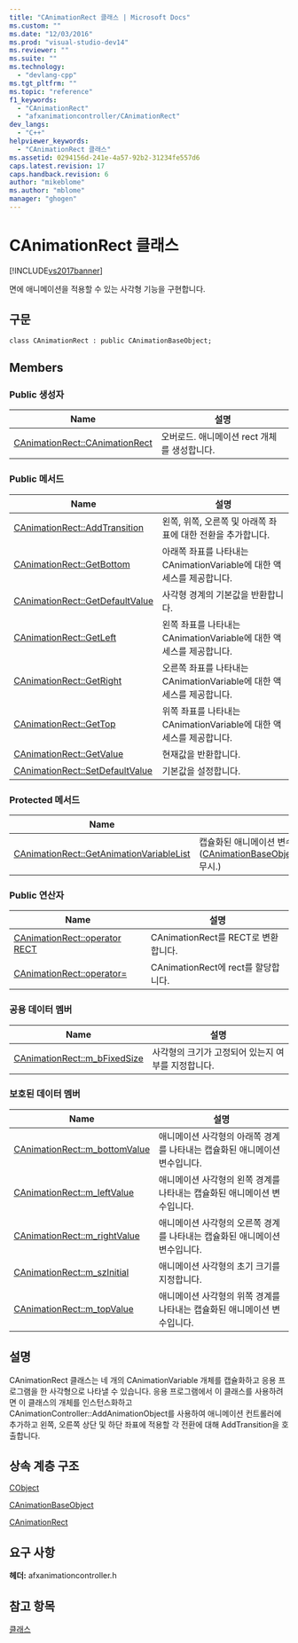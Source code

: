 ```yaml
---
title: "CAnimationRect 클래스 | Microsoft Docs"
ms.custom: ""
ms.date: "12/03/2016"
ms.prod: "visual-studio-dev14"
ms.reviewer: ""
ms.suite: ""
ms.technology: 
  - "devlang-cpp"
ms.tgt_pltfrm: ""
ms.topic: "reference"
f1_keywords: 
  - "CAnimationRect"
  - "afxanimationcontroller/CAnimationRect"
dev_langs: 
  - "C++"
helpviewer_keywords: 
  - "CAnimationRect 클래스"
ms.assetid: 0294156d-241e-4a57-92b2-31234fe557d6
caps.latest.revision: 17
caps.handback.revision: 6
author: "mikeblome"
ms.author: "mblome"
manager: "ghogen"
---
```

# CAnimationRect 클래스
[!INCLUDE[vs2017banner](../../assembler/inline/includes/vs2017banner.md)]

면에 애니메이션을 적용할 수 있는 사각형 기능을 구현합니다.  
  
## 구문  
  
```  
class CAnimationRect : public CAnimationBaseObject;  
```  
  
## Members  
  
### Public 생성자  
  
|Name|설명|  
|----------|--------|  
|[CAnimationRect::CAnimationRect](../Topic/CAnimationRect::CAnimationRect.md)|오버로드.  애니메이션 rect 개체를 생성합니다.|  
  
### Public 메서드  
  
|Name|설명|  
|----------|--------|  
|[CAnimationRect::AddTransition](../Topic/CAnimationRect::AddTransition.md)|왼쪽, 위쪽, 오른쪽 및 아래쪽 좌표에 대한 전환을 추가합니다.|  
|[CAnimationRect::GetBottom](../Topic/CAnimationRect::GetBottom.md)|아래쪽 좌표를 나타내는 CAnimationVariable에 대한 액세스를 제공합니다.|  
|[CAnimationRect::GetDefaultValue](../Topic/CAnimationRect::GetDefaultValue.md)|사각형 경계의 기본값을 반환합니다.|  
|[CAnimationRect::GetLeft](../Topic/CAnimationRect::GetLeft.md)|왼쪽 좌표를 나타내는 CAnimationVariable에 대한 액세스를 제공합니다.|  
|[CAnimationRect::GetRight](../Topic/CAnimationRect::GetRight.md)|오른쪽 좌표를 나타내는 CAnimationVariable에 대한 액세스를 제공합니다.|  
|[CAnimationRect::GetTop](../Topic/CAnimationRect::GetTop.md)|위쪽 좌표를 나타내는 CAnimationVariable에 대한 액세스를 제공합니다.|  
|[CAnimationRect::GetValue](../Topic/CAnimationRect::GetValue.md)|현재값을 반환합니다.|  
|[CAnimationRect::SetDefaultValue](../Topic/CAnimationRect::SetDefaultValue.md)|기본값을 설정합니다.|  
  
### Protected 메서드  
  
|Name|설명|  
|----------|--------|  
|[CAnimationRect::GetAnimationVariableList](../Topic/CAnimationRect::GetAnimationVariableList.md)|캡슐화된 애니메이션 변수를 목록에 추가합니다.  \([CAnimationBaseObject::GetAnimationVariableList](../Topic/CAnimationBaseObject::GetAnimationVariableList.md) 무시.\)|  
  
### Public 연산자  
  
|Name|설명|  
|----------|--------|  
|[CAnimationRect::operator RECT](../Topic/CAnimationRect::operator%20RECT.md)|CAnimationRect를 RECT로 변환합니다.|  
|[CAnimationRect::operator\=](../Topic/CAnimationRect::operator=.md)|CAnimationRect에 rect를 할당합니다.|  
  
### 공용 데이터 멤버  
  
|Name|설명|  
|----------|--------|  
|[CAnimationRect::m\_bFixedSize](../Topic/CAnimationRect::m_bFixedSize.md)|사각형의 크기가 고정되어 있는지 여부를 지정합니다.|  
  
### 보호된 데이터 멤버  
  
|Name|설명|  
|----------|--------|  
|[CAnimationRect::m\_bottomValue](../Topic/CAnimationRect::m_bottomValue.md)|애니메이션 사각형의 아래쪽 경계를 나타내는 캡슐화된 애니메이션 변수입니다.|  
|[CAnimationRect::m\_leftValue](../Topic/CAnimationRect::m_leftValue.md)|애니메이션 사각형의 왼쪽 경계를 나타내는 캡슐화된 애니메이션 변수입니다.|  
|[CAnimationRect::m\_rightValue](../Topic/CAnimationRect::m_rightValue.md)|애니메이션 사각형의 오른쪽 경계를 나타내는 캡슐화된 애니메이션 변수입니다.|  
|[CAnimationRect::m\_szInitial](../Topic/CAnimationRect::m_szInitial.md)|애니메이션 사각형의 초기 크기를 지정합니다.|  
|[CAnimationRect::m\_topValue](../Topic/CAnimationRect::m_topValue.md)|애니메이션 사각형의 위쪽 경계를 나타내는 캡슐화된 애니메이션 변수입니다.|  
  
## 설명  
 CAnimationRect 클래스는 네 개의 CAnimationVariable 개체를 캡슐화하고 응용 프로그램을 한 사각형으로 나타낼 수 있습니다.  응용 프로그램에서 이 클래스를 사용하려면 이 클래스의 개체를 인스턴스화하고 CAnimationController::AddAnimationObject를 사용하여 애니메이션 컨트롤러에 추가하고 왼쪽, 오른쪽 상단 및 하단 좌표에 적용할 각 전환에 대해 AddTransition을 호출합니다.  
  
## 상속 계층 구조  
 [CObject](../../mfc/reference/cobject-class.md)  
  
 [CAnimationBaseObject](../../mfc/reference/canimationbaseobject-class.md)  
  
 [CAnimationRect](../../mfc/reference/canimationrect-class.md)  
  
## 요구 사항  
 **헤더:** afxanimationcontroller.h  
  
## 참고 항목  
 [클래스](../../mfc/reference/mfc-classes.md)